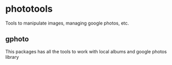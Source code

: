 # phototools
Tools to manipulate images, managing google photos, etc.

## gphoto
This packages has all the tools to work with local albums and google photos library
